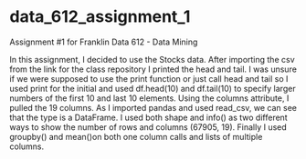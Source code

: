 # data_612_assignment_1
Assignment #1 for Franklin Data 612 - Data Mining 

In this assignment, I decided to use the Stocks data. After importing the csv from the link for the class repository I printed the head and tail. I was unsure if we were supposed to use the print function or just call head and tail so I used print for the initial and used df.head(10) and df.tail(10) to specify larger numbers of the first 10 and last 10 elements. Using the columns attribute, I pulled the 19 columns. As I imported pandas and used read_csv, we can see that the type is a DataFrame. I used both shape and info() as two different ways to show the number of rows and columns (67905, 19). Finally I used groupby() and mean()on both one column calls and lists of multiple columns. 
